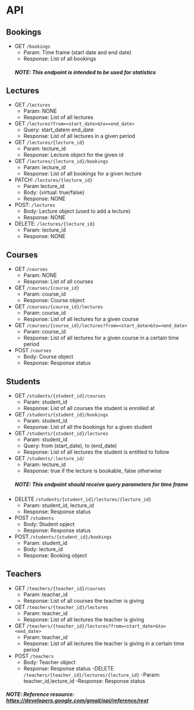 # API
<!-- Endpoints are meant to be preceded by /api (/operations == /api/operations)-->
## Bookings
- GET `/bookings`
  - Param: Time frame (start date and end date)
  - Response: List of all bookings
  ##### NOTE: This endpoint is intended to be used for statistics 

## Lectures
- GET `/lectures`
  - Param: NONE
  - Response: List of all lectures
- GET `/lectures?from=<start_date>&to=<end_date>`
  - Query: start_datem end_date
  - Response: List of all lectures in a given period
- GET `/lectures/{lecture_id}`
  - Param: lecture_id
  - Response: Lecture object for the given id
- GET `/lectures/{lecture_id}/bookings`
  - Param: lecture_id
  - Response: List of all bookings for a given lecture
- PATCH: `/lectures/{lecture_id}`
  - Param lecture_id
  - Body: {virtual: true/false}
  - Response: NONE
- POST: `/lectures`
  - Body: Lecture object (used to add a lecture)
  - Response: NONE
- DELETE: `/lectures/{lecture_id}`
  - Param: lecture_id
  - Response: NONE
  
## Courses
- GET `/courses`
  - Param: NONE
  - Response: List of all courses
- GET `/courses/{course_id}`
  - Param: course_id
  - Response: Course object
- GET `/courses/{course_id}/lectures`
  - Param: course_id
  - Response: List of all lectures for a given course
- GET `/courses/{course_id}/lectures?from=<start_date>&to=<end_date>`
  - Param: course_id
  - Response: List of all lectures for a given course in a certain time period
- POST `/courses`
  - Body: Course object
  - Response: Response status
  
## Students
- GET `/students/{student_id}/courses`
  - Param: student_id
  - Response: List of all courses the student is enrolled at
- GET `/students/{student_id}/bookings`
  - Param: student_id
  - Response: List of all the bookings for a given student
- GET `/students/{student_id}/lectures`
  - Param: student_id
  - Query: from (start_date), to (end_date)
  - Response: List of all lectures the student is entitled to follow
- GET `/students/:lecture_id/`
  - Param: lecture_id
  - Response: true if the lecture is bookable, false otherwise
  ##### NOTE: This endpoint should receive query parameters for time frame
- DELETE `/students/{student_id}/lectures/{lecture_id}`
  - Param: student_id, lecture_id
  - Response: Response status
- POST `/students`
  - Body: Student opject
  - Response: Response status
- POST `/students/{student_id}/bookings`
  - Param: student_id
  - Body: lecture_id
  - Response: Booking object

## Teachers
- GET `/teachers/{teacher_id}/courses`
  - Param: teacher_id
  - Response: List of all courses the teacher is giving
- GET `/teachers/{teacher_id}/lectures`
  - Param: teacher_id
  - Response: List of all lectures the teacher is giving
- GET `/teachers/{teacher_id}/lectures?from=<start_date>&to=<end_date>`
  - Param: teacher_id
  - Response: List of all lectures the teacher is giving in a certain time period
- POST `/teachers`
  - Body: Teacher object
  - Response: Response status
-DELETE `/teachers/{teacher_id}/lectures/{lecture_id}`
  -Param: teacher_id,lecture_id
  -Response: Response status
  
  
##### NOTE: Reference resource: https://developers.google.com/gmail/api/reference/rest 
<!-- API does not include possible DELETE needed -->